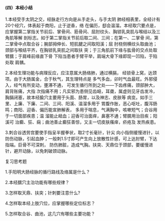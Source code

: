 #### (四）本经小结

1.本经受手太阴之交，经脉走行方向是从手走头，与手太阴 肺经相表里，全经计有20个经穴，体表起于商阳，止于逆香，络 在偏历，郄会温溜。本经取穴要点是，应掌握第二掌指关节前后、掌骨间、筋骨间、屈肘纹头、胸锁乳突肌与喉结以及三角肌等解 剖标志。如于第二掌指关节前后取二间、三间；在第一、二掌骨 间，第二掌骨中点取合谷；腕部拇伸长、短肌腱之间取阳溪；屈 肘桡侧横纹头取曲池；颈部与喉结平齐，在胸锁乳突肌之间取扶 突；于三角肌前下缘与肱骨的交点处取臂臑；于肩峰前缘直下骨 下陷当患者手臂平举，肩端大骨下缘即现一凹陷，于陷处取 肩髃。

2.本经生理功能与病理反应，应注意属大肠络肺，通过横膈， 经锁骨上窝，达颈项。由于大肠属金，合于秋气，其生理特点是 多气多血，卯时气血最旺。外邪侵入，经气有所变动，壅滞不通， 可发生循行所到之处——下齿疼痛，颈部肿大，肩背账痛，大指 次指痛不用；凡实邪为患侧见齿衄，耳聋，属虚则见牙齿发冷， 胸膈闭塞，故本经腧穴主要用于头面、肠胃，以及神志、皮肤等 病变。如手三里、上廉、下廉、二间、三间、阳溪、温溜多用于 胃腹作胀，恶心呕吐，腹泻肠鸣；商阳、迎香、偏历能宣肺解表， 多用于喘息，气满胸中，咳嗽短气；合谷用于一切面部疾患；温 溜能止衄血；迎香可治面痒，鼻塞不通；臂臑用治目疾；阳溪可 治癫、狂、痫；曲池善止癫狂善惊，又主一切皮肤瘙痒，疥疮及 发热疾患。

3.刺合谷透劳宫要使手指呈半握拳状，取2寸长毫针，针尖 向小指侧缓慢进针，以防伤动脉，引起血肿；一般刺1.5寸即可产生向上放散性针感，可上达肘臂，下达指端。巨骨不可深刺， 防伤肺脏，造成气胸。扶突、天鼎位于颈部，要缓慢进针，避开动脉，以免刺破颈动脉。

复习思考题

1.手阳明大肠经脉的循行路线及络属是什么？

2.本经臑穴主治功能有哪些规律？

3.怎样取天鼎、扶突；针刺要注意什么?

4.怎样取本经上肢穴位，应掌握哪些定位标志？

5.怎样取合谷、曲池，这几穴有哪些主要功能？
